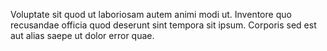 Voluptate sit quod ut laboriosam autem animi modi ut. Inventore quo recusandae officia quod deserunt sint tempora sit ipsum. Corporis sed est aut alias saepe ut dolor error quae.
